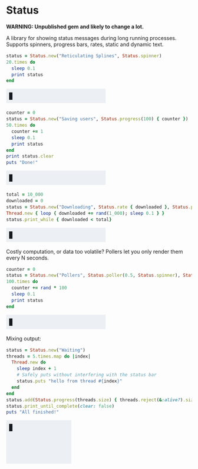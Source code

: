 # Status

**WARNING: Unpublished gem and likely to change a lot.**

A library for showing status messages during long running processes. Supports spinners, progress bars, rates, static and dynamic text.

```ruby
status = Status.new("Reticulating Splines", Status.spinner)
20.times do
  sleep 0.1
  print status
end
```
![asciicast of code](examples/readme1.gif)

```ruby
counter = 0
status = Status.new("Saving users", Status.progress(100) { counter })
50.times do
  counter += 1
  sleep 0.1
  print status
end
print status.clear
puts "Done!"
```
![asciicast of code](examples/readme2.gif)

```ruby
total = 10_000
downloaded = 0
status = Status.new("Downloading", Status.rate { downloaded }, Status.progress(total) { downloaded })
Thread.new { loop { downloaded += rand(1_000); sleep 0.1 } }
status.print_while { downloaded < total}
```
![asciicast of code](examples/readme3.gif)

Costly computation, or data too volatile? Pollers let you only render them every N seconds.

```ruby
counter = 0
status = Status.new("Pollers", Status.poller(0.5, Status.spinner), Status.poller(1) { counter.round(2) })
100.times do
  counter += rand * 100
  sleep 0.1
  print status
end
```
![asciicast of code](examples/readme4.gif)

Mixing output:

```ruby 5x19
status = Status.new("Waiting")
threads = 5.times.map do |index|
  Thread.new do
    sleep index + 1
    # Safely puts without interfering with the status bar
    status.puts "hello from thread #{index}"
  end
end
status.add(Status.progress(threads.size) { threads.reject(&:alive?).size })
status.print_until_complete(clear: false)
puts "All finished!"
```
![asciicast of code](examples/readme5.gif)
